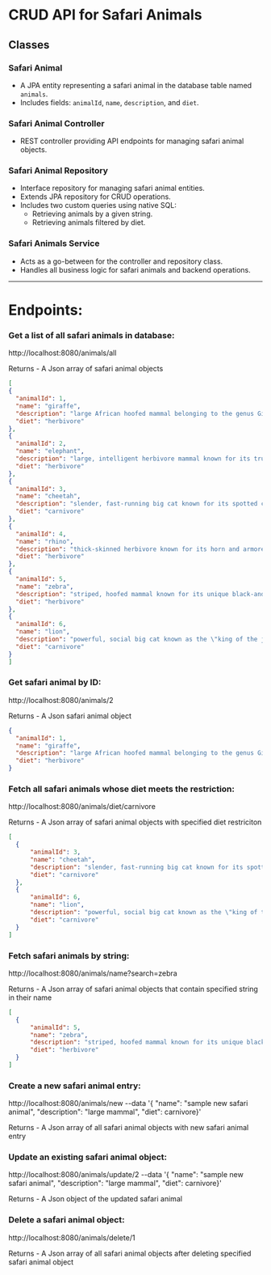 # CRUD API for Safari Animals

##  Classes

### **Safari Animal**
- A JPA entity representing a safari animal in the database table named `animals`.  
- Includes fields: `animalId`, `name`, `description`, and `diet`.

### **Safari Animal Controller**
- REST controller providing API endpoints for managing safari animal objects.

### **Safari Animal Repository**
- Interface repository for managing safari animal entities.
- Extends JPA repository for CRUD operations.
- Includes two custom queries using native SQL:
  - Retrieving animals by a given string.
  - Retrieving animals filtered by diet.

### **Safari Animals Service**
- Acts as a go-between for the controller and repository class.
- Handles all business logic for safari animals and backend operations.

---

# Endpoints:

### **Get a list of all safari animals in database:**
  http://localhost:8080/animals/all

  Returns - A Json array of safari animal objects
  ```json
[ 
  {
    "animalId": 1,
    "name": "giraffe",
    "description": "large African hoofed mammal belonging to the genus Giraffa",
    "diet": "herbivore"
  },
  {
    "animalId": 2,
    "name": "elephant",
    "description": "large, intelligent herbivore mammal known for its trunk, tusks, and size",
    "diet": "herbivore"
  },
  {
    "animalId": 3,
    "name": "cheetah",
    "description": "slender, fast-running big cat known for its spotted coat and incredible speed",
    "diet": "carnivore"
  },
  {
    "animalId": 4,
    "name": "rhino",
    "description": "thick-skinned herbivore known for its horn and armored appearance",
    "diet": "herbivore"
  },
  {
    "animalId": 5,
    "name": "zebra",
    "description": "striped, hoofed mammal known for its unique black-and-white pattern",
    "diet": "herbivore"
  },
  {
    "animalId": 6,
    "name": "lion",
    "description": "powerful, social big cat known as the \"king of the jungle\"",
    "diet": "carnivore"
  }
] 
```

### **Get safari animal by ID:**
  http://localhost:8080/animals/2

  Returns - A Json safari animal object
  ```json
{
	"animalId": 1,
	"name": "giraffe",
	"description": "large African hoofed mammal belonging to the genus Giraffa",
	"diet": "herbivore"
}

```

### **Fetch all safari animals whose diet meets the restriction:**
  http://localhost:8080/animals/diet/carnivore

  Returns - A Json array of safari animal objects with specified diet restriciton
  ```json
[
	{
		"animalId": 3,
		"name": "cheetah",
		"description": "slender, fast-running big cat known for its spotted coat and incredible speed",
		"diet": "carnivore"
	},
	{
		"animalId": 6,
		"name": "lion",
		"description": "powerful, social big cat known as the \"king of the jungle\"",
		"diet": "carnivore"
	}
]
```

### **Fetch safari animals by string:**
  http://localhost:8080/animals/name?search=zebra

  Returns - A Json array of safari animal objects that contain specified string in their name
  ```json
[
	{
		"animalId": 5,
		"name": "zebra",
		"description": "striped, hoofed mammal known for its unique black-and-white pattern ",
		"diet": "herbivore"
	}
]
```
  

### **Create a new safari animal entry:**
  http://localhost:8080/animals/new  --data '{  "name": "sample new safari animal", "description": "large mammal", "diet": carnivore}'

  Returns - A Json array of all safari animal objects with new safari animal entry

### **Update an existing safari animal object:**
  http://localhost:8080/animals/update/2 --data '{  "name": "sample new safari animal", "description": "large mammal", "diet": carnivore}'

  Returns - A Json object of the updated safari animal

### **Delete a safari animal object:**
  http://localhost:8080/animals/delete/1

  Returns - A Json array of all safari animal objects after deleting specified safari animal object







  
